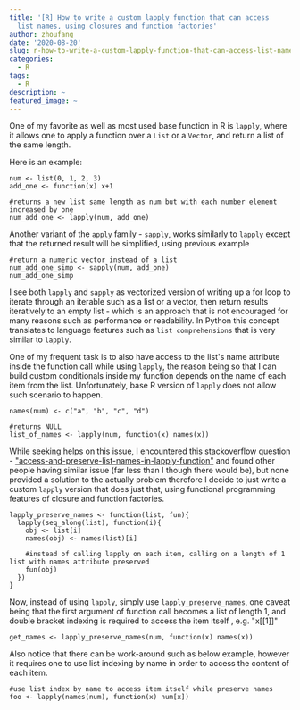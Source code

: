 ```yaml
---
title: '[R] How to write a custom lapply function that can access
  list names, using closures and function factories'
author: zhoufang
date: '2020-08-20'
slug: r-how-to-write-a-custom-lapply-function-that-can-access-list-names-using-closures-and-function-factories
categories:
  - R
tags:
  - R
description: ~
featured_image: ~
---
```


One of my favorite as well as most used base function in R is `lapply`, where it allows one to apply a function over a `List` or a `Vector`, and return a list of the same length.

Here is an example:

```{r}
num <- list(0, 1, 2, 3)
add_one <- function(x) x+1

#returns a new list same length as num but with each number element increased by one
num_add_one <- lapply(num, add_one)
```

Another variant of the `apply` family - `sapply`, works similarly to `lapply` except that the returned result will be simplified, using previous example

```{r}
#return a numeric vector instead of a list
num_add_one_simp <- sapply(num, add_one)
num_add_one_simp
```

I see both `lapply` and `sapply` as vectorized version of writing up a for loop to iterate through an iterable such as a list or a vector, then return results iteratively to an empty list - which is an approach that is not encouraged for many reasons such as performance or readability. In Python this concept translates to language features such as `list comprehensions` that is very similar to `lapply`.

One of my frequent task is to also have access to the list's name attribute inside the function call while using `lapply`, the reason being so that I can build custom conditionals inside my function depends on the name of each item from the list. Unfortunately, base R version of `lapply` does not allow such scenario to happen.

```{r}
names(num) <- c("a", "b", "c", "d")

#returns NULL
list_of_names <- lapply(num, function(x) names(x))
```

While seeking helps on this issue, I encountered this stackoverflow question - ["access-and-preserve-list-names-in-lapply-function"](https://stackoverflow.com/questions/9469504/access-and-preserve-list-names-in-lapply-function) and found other people having similar issue (far less than I though there would be), but none provided a solution to the actually problem therefore I decide to just write a custom `lapply` version that does just that, using functional programming features of closure and function factories.

```{r}
lapply_preserve_names <- function(list, fun){
  lapply(seq_along(list), function(i){
    obj <- list[i]
    names(obj) <- names(list)[i]

    #instead of calling lapply on each item, calling on a length of 1 list with names attribute preserved
    fun(obj)
  })
}
```

Now, instead of using `lapply`, simply use `lapply_preserve_names`, one caveat being that the first argument of function call becomes a list of length 1, and double bracket indexing is required to access the item itself , e.g. "x[[1]]"

```{r}
get_names <- lapply_preserve_names(num, function(x) names(x))
```

Also notice that there can be work-around such as below example, however it requires one to use list indexing by name in order to access the content of each item.

```{r}
#use list index by name to access item itself while preserve names
foo <- lapply(names(num), function(x) num[x])
```
